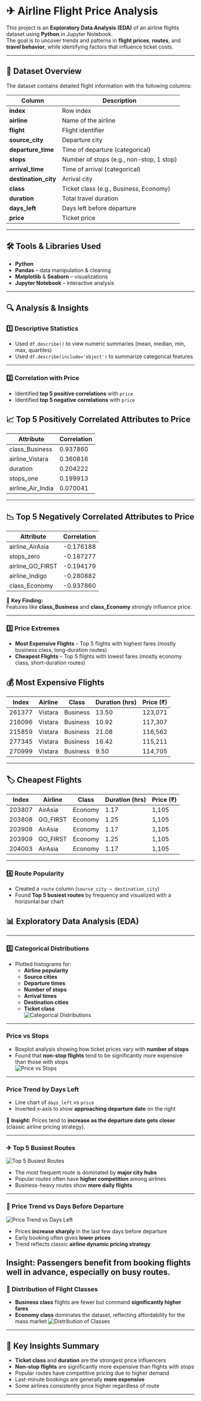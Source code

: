 # ✈ Airline Flight Price Analysis  

This project is an **Exploratory Data Analysis (EDA)** of an airline flights dataset using **Python** in Jupyter Notebook.  
The goal is to uncover trends and patterns in **flight prices**, **routes**, and **travel behavior**, while identifying factors that influence ticket costs.  

---

## 📂 Dataset Overview  

The dataset contains detailed flight information with the following columns:

| Column | Description |
|--------|-------------|
| **index** | Row index |
| **airline** | Name of the airline |
| **flight** | Flight identifier |
| **source_city** | Departure city |
| **departure_time** | Time of departure (categorical) |
| **stops** | Number of stops (e.g., non-stop, 1 stop) |
| **arrival_time** | Time of arrival (categorical) |
| **destination_city** | Arrival city |
| **class** | Ticket class (e.g., Business, Economy) |
| **duration** | Total travel duration |
| **days_left** | Days left before departure |
| **price** | Ticket price |

---

## 🛠 Tools & Libraries Used  

- **Python**
- **Pandas** – data manipulation & cleaning  
- **Matplotlib** & **Seaborn** – visualizations  
- **Jupyter Notebook** – interactive analysis  

---

## 🔍 Analysis & Insights  

### 1️⃣ Descriptive Statistics  
- Used `df.describe()` to view numeric summaries (mean, median, min, max, quartiles)  
- Used `df.describe(include='object')` to summarize categorical features  

---

### 2️⃣ Correlation with Price  
- Identified **top 5 positive correlations** with `price`  
- Identified **top 5 negative correlations** with `price`

## 📈 Top 5 Positively Correlated Attributes to Price  

| Attribute          | Correlation |
|--------------------|-------------|
| class_Business     | 0.937860    |
| airline_Vistara    | 0.360816    |
| duration           | 0.204222    |
| stops_one          | 0.199913    |
| airline_Air_India  | 0.070041    |

---

## 📉 Top 5 Negatively Correlated Attributes to Price  

| Attribute         | Correlation |
|-------------------|-------------|
| airline_AirAsia   | -0.176188   |
| stops_zero        | -0.187277   |
| airline_GO_FIRST  | -0.194179   |
| airline_Indigo    | -0.280882   |
| class_Economy     | -0.937860   |
 

📌 **Key Finding:**  
Features like **class_Business** and **class_Economy** strongly influence price. 

---

### 3️⃣ Price Extremes  
- **Most Expensive Flights** – Top 5 flights with highest fares (mostly business class, long-duration routes)  
- **Cheapest Flights** – Top 5 flights with lowest fares (mostly economy class, short-duration routes)  
## 💰 Most Expensive Flights  

| Index   | Airline | Class    | Duration (hrs) | Price (₹) |
|---------|---------|----------|----------------|-----------|
| 261377  | Vistara | Business | 13.50          | 123,071   |
| 216096  | Vistara | Business | 10.92          | 117,307   |
| 215859  | Vistara | Business | 21.08          | 116,562   |
| 277345  | Vistara | Business | 16.42          | 115,211   |
| 270999  | Vistara | Business | 9.50           | 114,705   |

---

## 🏷 Cheapest Flights  

| Index   | Airline  | Class   | Duration (hrs) | Price (₹) |
|---------|----------|---------|----------------|-----------|
| 203807  | AirAsia  | Economy | 1.17           | 1,105     |
| 203808  | GO_FIRST | Economy | 1.25           | 1,105     |
| 203908  | AirAsia  | Economy | 1.17           | 1,105     |
| 203909  | GO_FIRST | Economy | 1.25           | 1,105     |
| 204003  | AirAsia  | Economy | 1.17           | 1,105     |

---

### 4️⃣ Route Popularity  
- Created a `route` column (`source_city → destination_city`)  
- Found **Top 5 busiest routes** by frequency and visualized with a horizontal bar chart
 
## 📊 Exploratory Data Analysis (EDA)

---

### 5️⃣ Categorical Distributions  
- Plotted histograms for:  
  - **Airline popularity**  
  - **Source cities**  
  - **Departure times**  
  - **Number of stops**  
  - **Arrival times**  
  - **Destination cities**  
  - **Ticket class**  
![Categorical Distributions ](/Files/Flights.jpg)
---

###  Price vs Stops  
- Boxplot analysis showing how ticket prices vary with **number of stops**  
- Found that **non-stop flights** tend to be significantly more expensive than those with stops  
![ Price vs Stops ](/Files/stop.jpg)
---

###  Price Trend by Days Left  
- Line chart of `days_left` vs `price`  
- Inverted x-axis to show **approaching departure date** on the right  

📌 **Insight:** Prices tend to **increase as the departure date gets closer** (classic airline pricing strategy).  

---


### ✈  Top 5 Busiest Routes
![Top 5 Busiest Routes](/Files/Route.jpg)

- The most frequent route is dominated by **major city hubs**
- Popular routes often have **higher competition** among airlines
- Business-heavy routes show **more daily flights**

---

### 📆 Price Trend vs Days Before Departure
![Price Trend vs Days Left](/Files/Trends.jpg)

- Prices **increase sharply** in the last few days before departure
- Early booking often gives **lower prices**
- Trend reflects classic **airline dynamic pricing strategy**

**Insight:** Passengers benefit from booking flights **well in advance**, especially on busy routes.
---

### 💺 Distribution of Flight Classes

- **Business class** flights are fewer but command **significantly higher fares**  
- **Economy class** dominates the dataset, reflecting affordability for the mass market
![Distribution of Classes](/Files/Price.jpg)
---


## 📌 Key Insights Summary  

- **Ticket class** and **duration** are the strongest price influencers  
- **Non-stop flights** are significantly more expensive than flights with stops  
- Popular routes have competitive pricing due to higher demand  
- Last-minute bookings are generally **more expensive**  
- Some airlines consistently price higher regardless of route  

---

#
